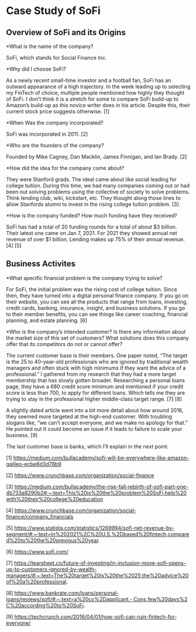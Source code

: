 # Case Study of SoFi

## Overview of SoFi and its Origins

*What is the name of the company?

SoFi, which stands for Social Finance Inc.

*Why did I choose SoFi?

As a newly recent small-time investor and a football fan, SoFi has an outward appearance of a high trajectory. In the week leading up to selecting my FinTech of choice, multiple people mentioned how highly they thought of SoFi. I don’t think it is a stretch for some to compare SoFi build-up to Amazon’s build-up as this novice writer does in his article. Despite this, their current stock price suggests otherwise. [1]

*When Was the company incorporated?

SoFi was incorporated in 2011. [2]

*Who are the founders of the company?

Founded by Mike Cagney, Dan Macklin, James Finnigan, and Ian Brady. [2]

*How did the idea for the company come about?

They were Stanford grads. The ideal came about like social leading for college tuition. During this time, we had many companies coming out or had been out solving problems using the collective of society to solve problems. Think lending club, wiki, kickstart, etc. They thought along those lines to allow Stanfords alumni to invest in the rising college tuition problem. [3]

*How is the company funded? How much funding have they received?

SoFi has had a total of 20 funding rounds for a total of about $3 billion. Their latest one came on Jan 7, 2021. For 2021 they showed annual net revenue of over $1 billion. Lending makes up 75% of their annual revenue. [4] [5]

## Business Activites

*What specific financial problem is the company trying to solve?

For SoFi, the initial problem was the rising cost of college tuition. Since then, they have turned into a digital personal finance company. If you go on their website, you can see all the products that range from loans, investing, credit cards, banking, insurance, insight, and business solutions. If you go to their member benefits, you can see things like career coaching, financial planning, and estate planning. [6] 

*Who is the company’s intended customer? Is there any information about the market size of this set of customers? What solutions does this company offer that its competitors do not or cannot offer?

The current customer base is their members. One paper noted, “The target is the 25 to 40-year-old professionals who are ignored by traditional wealth managers and often stuck with high minimums if they want the advice of a professional.” I gathered from my research that they had a more target membership that has slowly gotten broader. Researching a personal loans page, they have a 680 credit score minimum and mentioned if your credit score is less than 700, to apply for different loans. Which tells me they are trying to stay in the professional higher middle-class target range. [7] [8]

A slightly dated article went into a bit more detail about how around 2016, they seemed more targeted at the high-end customer. With troubling slogans like, “we can’t accept everyone, and we make no apology for that.” He pointed out It could become an issue if it leads to failure to scale your business. [9]

The last customer base is banks, which I’ll explain in the next point. 
















[1] https://medium.com/bullacademy/sofi-will-be-everywhere-like-amazon-galileo-ecbe8d3d78b9

[2] https://www.crunchbase.com/organization/social-finance

[3] https://medium.com/bullacademy/the-rise-fall-rebirth-of-sofi-part-one-4b733a8290b2#:~:text=This%20is%20the%20problem%20SoFi,help%20with%20their%20college%20education

[4] https://www.crunchbase.com/organization/social-finance/company_financials

[5] https://www.statista.com/statistics/1269994/sofi-net-revenue-by-segment/#:~:text=In%202021%2C%20U.S.%2Dbased%20fintech,compared%20to%20the%20previous%20year.

[6] https://www.sofi.com/

[7] https://tearsheet.co/future-of-investing/in-inclusion-move-sofi-opens-up-to-customers-ignored-by-wealth-managers/#:~:text=The%20target%20is%20the%2025,the%20advice%20of%20a%20professional.

[8] https://www.bankrate.com/loans/personal-loans/reviews/sofi/#:~:text=a%20co%2Dapplicant.-,Cons,few%20days%2C%20according%20to%20SoFi.

[9] https://techcrunch.com/2016/04/01/how-sofi-can-ruin-fintech-for-everyone/

